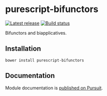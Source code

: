 # purescript-bifunctors

[![Latest release](http://img.shields.io/github/release/purescript/purescript-bifunctors.svg)](https://github.com/purescript/purescript-bifunctors/releases)
[![Build status](https://travis-ci.org/purescript/purescript-bifunctors.svg?branch=master)](https://travis-ci.org/purescript/purescript-bifunctors)

Bifunctors and biapplicatives.

## Installation

```
bower install purescript-bifunctors
```

## Documentation

Module documentation is [published on Pursuit](http://pursuit.purescript.org/packages/purescript-bifunctors).
